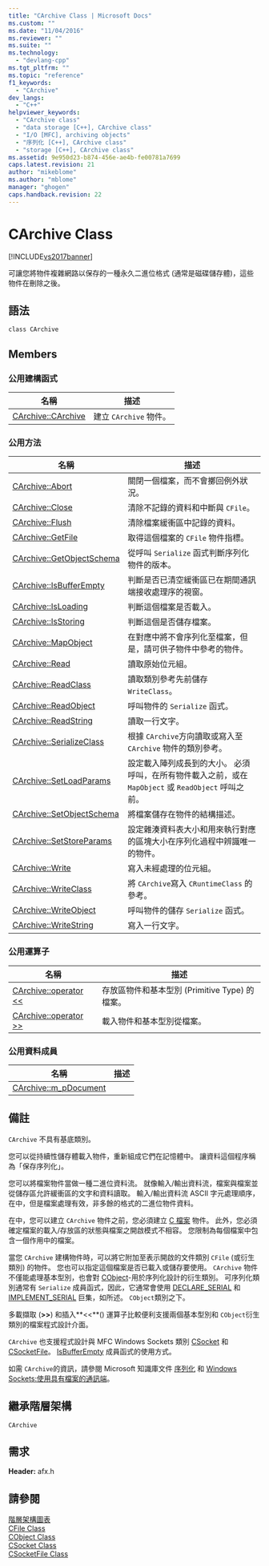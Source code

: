```yaml
---
title: "CArchive Class | Microsoft Docs"
ms.custom: ""
ms.date: "11/04/2016"
ms.reviewer: ""
ms.suite: ""
ms.technology: 
  - "devlang-cpp"
ms.tgt_pltfrm: ""
ms.topic: "reference"
f1_keywords: 
  - "CArchive"
dev_langs: 
  - "C++"
helpviewer_keywords: 
  - "CArchive class"
  - "data storage [C++], CArchive class"
  - "I/O [MFC], archiving objects"
  - "序列化 [C++], CArchive class"
  - "storage [C++], CArchive class"
ms.assetid: 9e950d23-b874-456e-ae4b-fe00781a7699
caps.latest.revision: 21
author: "mikeblome"
ms.author: "mblome"
manager: "ghogen"
caps.handback.revision: 22
---
```

# CArchive Class
[!INCLUDE[vs2017banner](../../assembler/inline/includes/vs2017banner.md)]

可讓您將物件複雜網路以保存的一種永久二進位格式 \(通常是磁碟儲存體\)，這些物件在刪除之後。  
  
## 語法  
  
```  
class CArchive  
```  
  
## Members  
  
### 公用建構函式  
  
|名稱|描述|  
|--------|--------|  
|[CArchive::CArchive](../Topic/CArchive::CArchive.md)|建立 `CArchive` 物件。|  
  
### 公用方法  
  
|名稱|描述|  
|--------|--------|  
|[CArchive::Abort](../Topic/CArchive::Abort.md)|關閉一個檔案，而不會擲回例外狀況。|  
|[CArchive::Close](../Topic/CArchive::Close.md)|清除不記錄的資料和中斷與 `CFile`。|  
|[CArchive::Flush](../Topic/CArchive::Flush.md)|清除檔案緩衝區中記錄的資料。|  
|[CArchive::GetFile](../Topic/CArchive::GetFile.md)|取得這個檔案的 `CFile` 物件指標。|  
|[CArchive::GetObjectSchema](../Topic/CArchive::GetObjectSchema.md)|從呼叫 `Serialize` 函式判斷序列化物件的版本。|  
|[CArchive::IsBufferEmpty](../Topic/CArchive::IsBufferEmpty.md)|判斷是否已清空緩衝區已在期間通訊端接收處理序的視窗。|  
|[CArchive::IsLoading](../Topic/CArchive::IsLoading.md)|判斷這個檔案是否載入。|  
|[CArchive::IsStoring](../Topic/CArchive::IsStoring.md)|判斷這個是否儲存檔案。|  
|[CArchive::MapObject](../Topic/CArchive::MapObject.md)|在對應中將不會序列化至檔案，但是，請可供子物件中參考的物件。|  
|[CArchive::Read](../Topic/CArchive::Read.md)|讀取原始位元組。|  
|[CArchive::ReadClass](../Topic/CArchive::ReadClass.md)|讀取類別參考先前儲存 `WriteClass`。|  
|[CArchive::ReadObject](../Topic/CArchive::ReadObject.md)|呼叫物件的 `Serialize` 函式。|  
|[CArchive::ReadString](../Topic/CArchive::ReadString.md)|讀取一行文字。|  
|[CArchive::SerializeClass](../Topic/CArchive::SerializeClass.md)|根據 `CArchive`方向讀取或寫入至 `CArchive` 物件的類別參考。|  
|[CArchive::SetLoadParams](../Topic/CArchive::SetLoadParams.md)|設定載入陣列成長到的大小。  必須呼叫，在所有物件載入之前，或在 `MapObject` 或 `ReadObject` 呼叫之前。|  
|[CArchive::SetObjectSchema](../Topic/CArchive::SetObjectSchema.md)|將檔案儲存在物件的結構描述。|  
|[CArchive::SetStoreParams](../Topic/CArchive::SetStoreParams.md)|設定雜湊資料表大小和用來執行對應的區塊大小在序列化過程中辨識唯一的物件。|  
|[CArchive::Write](../Topic/CArchive::Write.md)|寫入未經處理的位元組。|  
|[CArchive::WriteClass](../Topic/CArchive::WriteClass.md)|將 `CArchive`寫入 `CRuntimeClass` 的參考。|  
|[CArchive::WriteObject](../Topic/CArchive::WriteObject.md)|呼叫物件的儲存 `Serialize` 函式。|  
|[CArchive::WriteString](../Topic/CArchive::WriteString.md)|寫入一行文字。|  
  
### 公用運算子  
  
|名稱|描述|  
|--------|--------|  
|[CArchive::operator \<\<](../Topic/CArchive::operator%20%3C%3C.md)|存放區物件和基本型別 \(Primitive Type\) 的檔案。|  
|[CArchive::operator \>\>](../Topic/CArchive::operator%20%3E%3E.md)|載入物件和基本型別從檔案。|  
  
### 公用資料成員  
  
|名稱|描述|  
|--------|--------|  
|[CArchive::m\_pDocument](../Topic/CArchive::m_pDocument.md)||  
  
## 備註  
 `CArchive` 不具有基底類別。  
  
 您可以從持續性儲存體載入物件，重新組成它們在記憶體中。  讓資料這個程序稱為「保存序列化」。  
  
 您可以將檔案物件當做一種二進位資料流。  就像輸入\/輸出資料流，檔案與檔案並從儲存區允許緩衝區的文字和資料讀取。  輸入\/輸出資料流 ASCII 字元處理順序，在中，但是檔案處理有效，非多餘的格式的二進位物件資料。  
  
 在中，您可以建立 `CArchive` 物件之前，您必須建立 [C 檔案](../../mfc/reference/cfile-class.md) 物件。  此外，您必須確定檔案的載入\/存放區的狀態與檔案之開啟模式不相容。  您限制為每個檔案中包含一個作用中的檔案。  
  
 當您 `CArchive` 建構物件時，可以將它附加至表示開啟的文件類別 `CFile` \(或衍生類別\) 的物件。  您也可以指定這個檔案是否已載入或儲存要使用。  `CArchive` 物件不僅能處理基本型別，也會對 [CObject](../../mfc/reference/cobject-class.md)\-用於序列化設計的衍生類別。  可序列化類別通常有 `Serialize` 成員函式，因此，它通常會使用 [DECLARE\_SERIAL](../Topic/DECLARE_SERIAL.md) 和 [IMPLEMENT\_SERIAL](../Topic/IMPLEMENT_SERIAL.md) 巨集，如所述。 `CObject`類別之下。  
  
 多載擷取 \(**\>\>**\) 和插入**\<\<**\(\) 運算子比較便利支援兩個基本型別和 `CObject`衍生類別的檔案程式設計介面。  
  
 `CArchive` 也支援程式設計與 MFC Windows Sockets 類別 [CSocket](../../mfc/reference/csocket-class.md) 和 [CSocketFile](../../mfc/reference/csocketfile-class.md)。  [IsBufferEmpty](../Topic/CArchive::IsBufferEmpty.md) 成員函式的使用方式。  
  
 如需 `CArchive`的資訊，請參閱 Microsoft 知識庫文件 [序列化](../../mfc/serialization-in-mfc.md) 和 [Windows Sockets:使用具有檔案的通訊端](../../mfc/windows-sockets-using-sockets-with-archives.md)。  
  
## 繼承階層架構  
 `CArchive`  
  
## 需求  
 **Header:** afx.h  
  
## 請參閱  
 [階層架構圖表](../../mfc/hierarchy-chart.md)   
 [CFile Class](../../mfc/reference/cfile-class.md)   
 [CObject Class](../../mfc/reference/cobject-class.md)   
 [CSocket Class](../../mfc/reference/csocket-class.md)   
 [CSocketFile Class](../../mfc/reference/csocketfile-class.md)